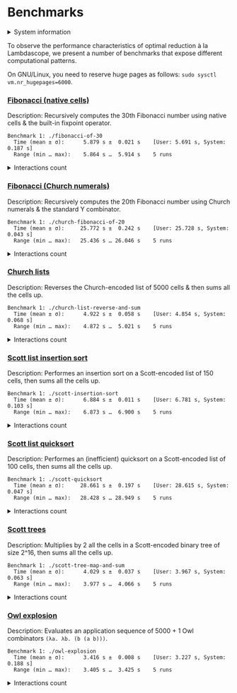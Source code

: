 # Benchmarks

<details>
<summary>System information</summary>

```
                          ./+o+-       etiams@etiams
                  yyyyy- -yyyyyy+      OS: Ubuntu 24.04 noble
               ://+//////-yyyyyyo      Kernel: x86_64 Linux 6.8.0-60-generic
           .++ .:/++++++/-.+sss/`      Uptime: 16m
         .:++o:  /++++++++/:--:/-      Packages: 2799
        o:+o+:++.`..```.-/oo+++++/     Shell: bash 5.2.21
       .:+o:+o/.          `+sssoo+/    Resolution: 3840x2400
  .++/+:+oo+o:`             /sssooo.   DE: GNOME 46.7
 /+++//+:`oo+o               /::--:.   WM: Mutter
 \+/+o+++`o++o               ++////.   WM Theme: Adwaita
  .++.o+++oo+:`             /dddhhh.   GTK Theme: Yaru-red [GTK2/3]
       .+.o+oo:.          `oddhhhh+    Icon Theme: Yaru-red
        \+.++o+o``-````.:ohdhhhhh+     Font: Ubuntu Sans Bold 11 @wght=700
         `:o+++ `ohhhhhhhhyo++os:      Disk: 389G / 484G (85%)
           .o:`.syhhhhhhh/.oo++o`      CPU: AMD Ryzen 9 5900HX with Radeon Graphics @ 16x 4.68GHz
               /osyyyyyyo++ooo+++/     GPU: AMD/ATI Cezanne [Radeon Vega Series / Radeon Vega Mobile Series]
                   ````` +oo+++o\:     RAM: 5849MiB / 15388MiB
                          `oo++.
```

</details>

To observe the performance characteristics of optimal reduction à la Lambdascope, we present a number of benchmarks that expose different computational patterns.

On GNU/Linux, you need to reserve huge pages as follows: `sudo sysctl vm.nr_hugepages=6000`.

### [Fibonacci (native cells)](benchmarks/fibonacci-of-30.c)

Description: Recursively computes the 30th Fibonacci number using native cells & the built-in fixpoint operator.

```
Benchmark 1: ./fibonacci-of-30
  Time (mean ± σ):      5.879 s ±  0.021 s    [User: 5.691 s, System: 0.187 s]
  Range (min … max):    5.864 s …  5.914 s    5 runs
```

<details>
<summary>Interactions count</summary>

```
Annihilation interactions: 17108651
Commutation interactions: 116357003
Beta interactions: 31
Native function calls: 12948453
If-then-elses: 4870845
Fixpoints: 31
Total interactions: 151285014
```

</details>

### [Fibonacci (Church numerals)](benchmarks/church-fibonacci-of-20.c)

Description: Recursively computes the 20th Fibonacci number using Church numerals & the standard Y combinator.

```
Benchmark 1: ./church-fibonacci-of-20
  Time (mean ± σ):     25.772 s ±  0.242 s    [User: 25.728 s, System: 0.043 s]
  Range (min … max):   25.436 s … 26.046 s    5 runs
```

<details>
<summary>Interactions count</summary>

```
Annihilation interactions: 20453132
Commutation interactions: 2230834448
Beta interactions: 521833
Native function calls: 0
If-then-elses: 0
Fixpoints: 0
Total interactions: 2251809413
```

</details>

### [Church lists](benchmarks/church-list-reverse-and-sum.c)

Description: Reverses the Church-encoded list of 5000 cells & then sums all the cells up.

```
Benchmark 1: ./church-list-reverse-and-sum
  Time (mean ± σ):      4.922 s ±  0.058 s    [User: 4.854 s, System: 0.068 s]
  Range (min … max):    4.872 s …  5.021 s    5 runs
```

<details>
<summary>Interactions count</summary>

```
Annihilation interactions: 25179997
Commutation interactions: 275405052
Beta interactions: 45004
Native function calls: 10000
If-then-elses: 0
Fixpoints: 0
Total interactions: 300640053
```

</details>

### [Scott list insertion sort](benchmarks/scott-insertion-sort.c)

Description: Performes an insertion sort on a Scott-encoded list of 150 cells, then sums all the cells up.

```
Benchmark 1: ./scott-insertion-sort
  Time (mean ± σ):      6.884 s ±  0.011 s    [User: 6.781 s, System: 0.103 s]
  Range (min … max):    6.873 s …  6.900 s    5 runs
```

<details>
<summary>Interactions count</summary>

```
Annihilation interactions: 64731314
Commutation interactions: 370264204
Beta interactions: 46958
Native function calls: 22650
If-then-elses: 11175
Fixpoints: 452
Total interactions: 435076753
```

</details>

### [Scott list quicksort](benchmarks/scott-quicksort.c)

Description: Performes an (inefficient) quicksort on a Scott-encoded list of 100 cells, then sums all the cells up.

```
Benchmark 1: ./scott-quicksort
  Time (mean ± σ):     28.661 s ±  0.197 s    [User: 28.615 s, System: 0.047 s]
  Range (min … max):   28.428 s … 28.949 s    5 runs
```

<details>
<summary>Interactions count</summary>

```
Annihilation interactions: 103048202
Commutation interactions: 1046562715
Beta interactions: 61814
Native function calls: 20000
If-then-elses: 9900
Fixpoints: 406
Total interactions: 1149703037
```

</details>

### [Scott trees](benchmarks/scott-tree-map-and-sum.c)

Description: Multiplies by 2 all the cells in a Scott-encoded binary tree of size 2^16, then sums all the cells up.

```
Benchmark 1: ./scott-tree-map-and-sum
  Time (mean ± σ):      4.029 s ±  0.037 s    [User: 3.967 s, System: 0.063 s]
  Range (min … max):    3.977 s …  4.066 s    5 runs
```

<details>
<summary>Interactions count</summary>

```
Annihilation interactions: 40861148
Commutation interactions: 234219681
Beta interactions: 1048667
Native function calls: 262142
If-then-elses: 0
Fixpoints: 66
Total interactions: 276391704
```

</details>

### [Owl explosion](benchmarks/owl-explosion.c)

Description: Evaluates an application sequence of 5000 + 1 Owl combinators `(λa. λb. (b (a b)))`.

```
Benchmark 1: ./owl-explosion
  Time (mean ± σ):      3.416 s ±  0.008 s    [User: 3.227 s, System: 0.188 s]
  Range (min … max):    3.405 s …  3.425 s    5 runs
```

<details>
<summary>Interactions count</summary>

```
Annihilation interactions: 24985002
Commutation interactions: 124945006
Beta interactions: 9998
Native function calls: 0
If-then-elses: 0
Fixpoints: 0
Total interactions: 149940006
```

</details>
